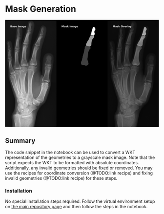 # Mask Generation

![Mask Extraction and Overlay](example/output/example_mask_overlay.png?raw=false "Mask Extraction and Overlay")

## Summary
The code snippet in the notebook can be used to convert a WKT representation of
the geometries to a grayscale mask image. Note that the script expects the WKT 
to be formatted with absolute coordinates. Additionally, any invalid geometries 
should be fixed or removed. 
You may use the recipes for coordinate conversion (@TODO:link recipe) and 
fixing invalid geometries (@TODO:link recipe) for these steps.

### Installation
No special installation steps required. Follow the virtual environment setup on
[the main repository page](../README.md#installation) and then follow the steps in the notebook.
